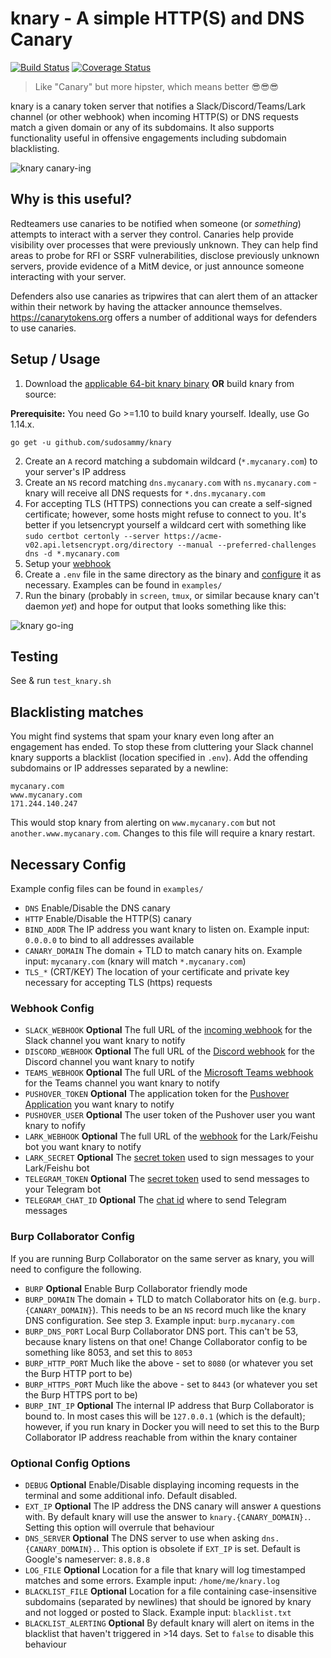 # knary - A simple HTTP(S) and DNS Canary

[![Build Status](https://travis-ci.org/sudosammy/knary.svg?branch=master)](https://travis-ci.org/sudosammy/knary)  [![Coverage Status](https://coveralls.io/repos/github/sudosammy/knary/badge.svg?branch=master)](https://coveralls.io/github/sudosammy/knary?branch=master)

>Like "Canary" but more hipster, which means better 😎😎😎

knary is a canary token server that notifies a Slack/Discord/Teams/Lark channel (or other webhook) when incoming HTTP(S) or DNS requests match a given domain or any of its subdomains. It also supports functionality useful in offensive engagements including subdomain blacklisting.

![knary canary-ing](https://github.com/sudosammy/knary/raw/master/screenshots/canary.gif "knary canary-ing")

## Why is this useful?

Redteamers use canaries to be notified when someone (or *something*) attempts to interact with a server they control. Canaries help provide visibility over processes that were previously unknown. They can help find areas to probe for RFI or SSRF vulnerabilities, disclose previously unknown servers, provide evidence of a MitM device, or just announce someone interacting with your server.

Defenders also use canaries as tripwires that can alert them of an attacker within their network by having the attacker announce themselves. https://canarytokens.org offers a number of additional ways for defenders to use canaries.

## Setup / Usage

1. Download the [applicable 64-bit knary binary](https://github.com/sudosammy/knary/releases) __OR__ build knary from source:

__Prerequisite:__ You need Go >=1.10 to build knary yourself. Ideally, use Go 1.14.x.
```
go get -u github.com/sudosammy/knary
```
2. Create an `A` record matching a subdomain wildcard (`*.mycanary.com`) to your server's IP address
3. Create an `NS` record matching `dns.mycanary.com` with `ns.mycanary.com` - knary will receive all DNS requests for `*.dns.mycanary.com` 
4. For accepting TLS (HTTPS) connections you can create a self-signed certificate; however, some hosts might refuse to connect to you. It's better if you letsencrypt yourself a wildcard cert with something like `sudo certbot certonly --server https://acme-v02.api.letsencrypt.org/directory --manual --preferred-challenges dns -d *.mycanary.com`
5. Setup your [webhook](https://github.com/sudosammy/knary#webhook-config)
6. Create a `.env` file in the same directory as the binary and [configure](https://github.com/sudosammy/knary#config-options) it as necessary. Examples can be found in `examples/`
7. Run the binary (probably in `screen`, `tmux`, or similar because knary can't daemon _yet_) and hope for output that looks something like this: 

![knary go-ing](https://github.com/sudosammy/knary/raw/master/screenshots/run.png "knary go-ing")

## Testing
See & run `test_knary.sh`

## Blacklisting matches
You might find systems that spam your knary even long after an engagement has ended. To stop these from cluttering your Slack channel knary supports a blacklist (location specified in `.env`). Add the offending subdomains or IP addresses separated by a newline:
```
mycanary.com
www.mycanary.com
171.244.140.247
```
This would stop knary from alerting on `www.mycanary.com` but not `another.www.mycanary.com`. Changes to this file will require a knary restart.

## Necessary Config
Example config files can be found in `examples/`
* `DNS` Enable/Disable the DNS canary
* `HTTP` Enable/Disable the HTTP(S) canary
* `BIND_ADDR` The IP address you want knary to listen on. Example input: `0.0.0.0` to bind to all addresses available
* `CANARY_DOMAIN` The domain + TLD to match canary hits on. Example input: `mycanary.com` (knary will match `*.mycanary.com`)
* `TLS_*` (CRT/KEY) The location of your certificate and private key necessary for accepting TLS (https) requests

### Webhook Config
* `SLACK_WEBHOOK` __Optional__ The full URL of the [incoming webhook](https://api.slack.com/custom-integrations/incoming-webhooks) for the Slack channel you want knary to notify
* `DISCORD_WEBHOOK` __Optional__ The full URL of the [Discord webhook](https://discordapp.com/developers/docs/resources/webhook) for the Discord channel you want knary to notify
* `TEAMS_WEBHOOK` __Optional__ The full URL of the [Microsoft Teams webhook](https://docs.microsoft.com/en-us/microsoftteams/platform/concepts/connectors/connectors-using#setting-up-a-custom-incoming-webhook) for the Teams channel you want knary to notify
* `PUSHOVER_TOKEN` __Optional__ The application token for the [Pushover Application](https://pushover.net/) you want knary to notify
* `PUSHOVER_USER` __Optional__ The user token of the Pushover user you want knary to nofify
* `LARK_WEBHOOK` __Optional__ The full URL of the [webhook](https://www.feishu.cn/hc/en-US/articles/360024984973-Bot-Use-bots-in-groups) for the Lark/Feishu bot you want knary to notify
* `LARK_SECRET` __Optional__ The [secret token](https://www.feishu.cn/hc/en-US/articles/360024984973-Bot-Use-bots-in-groups) used to sign messages to your Lark/Feishu bot
* `TELEGRAM_TOKEN` __Optional__ The [secret token](https://core.telegram.org/bots/api) used to send messages to your Telegram bot
* `TELEGRAM_CHAT_ID` __Optional__ The [chat id](https://core.telegram.org/bots/api) where to send Telegram messages


### Burp Collaborator Config
If you are running Burp Collaborator on the same server as knary, you will need to configure the following.
* `BURP` __Optional__ Enable Burp Collaborator friendly mode
* `BURP_DOMAIN` The domain + TLD to match Collaborator hits on (e.g. `burp.{CANARY_DOMAIN}`). This needs to be an `NS` record much like the knary DNS configuration. See step 3. Example input: `burp.mycanary.com`
* `BURP_DNS_PORT` Local Burp Collaborator DNS port. This can't be 53, because knary listens on that one! Change Collaborator config to be something like 8053, and set this to `8053`
* `BURP_HTTP_PORT` Much like the above - set to `8080` (or whatever you set the Burp HTTP port to be)
* `BURP_HTTPS_PORT` Much like the above - set to `8443` (or whatever you set the Burp HTTPS port to be)
* `BURP_INT_IP` __Optional__ The internal IP address that Burp Collaborator is bound to. In most cases this will be `127.0.0.1` (which is the default); however, if you run knary in Docker you will need to set this to the Burp Collaborator IP address reachable from within the knary container

### Optional Config Options
* `DEBUG` __Optional__ Enable/Disable displaying incoming requests in the terminal and some additional info. Default disabled.
* `EXT_IP` __Optional__ The IP address the DNS canary will answer `A` questions with. By default knary will use the answer to `knary.{CANARY_DOMAIN}.`. Setting this option will overrule that behaviour
* `DNS_SERVER` __Optional__ The DNS server to use when asking `dns.{CANARY_DOMAIN}.`. This option is obsolete if `EXT_IP` is set. Default is Google's nameserver: `8.8.8.8`
* `LOG_FILE` __Optional__ Location for a file that knary will log timestamped matches and some errors. Example input: `/home/me/knary.log`
* `BLACKLIST_FILE` __Optional__ Location for a file containing case-insensitive subdomains (separated by newlines) that should be ignored by knary and not logged or posted to Slack. Example input: `blacklist.txt` 
* `BLACKLIST_ALERTING` __Optional__ By default knary will alert on items in the blacklist that haven't triggered in >14 days. Set to `false` to disable this behaviour
